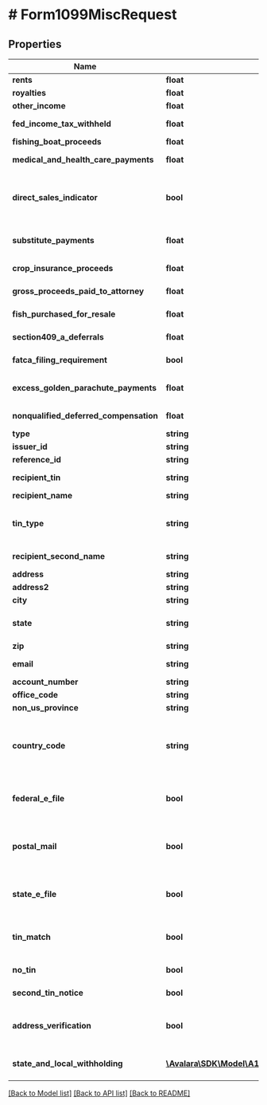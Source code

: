 # # Form1099MiscRequest

## Properties

Name | Type | Description | Notes
------------ | ------------- | ------------- | -------------
**rents** | **float** | Rents | [optional]
**royalties** | **float** | Royalties | [optional]
**other_income** | **float** | Other income | [optional]
**fed_income_tax_withheld** | **float** | Federal income tax withheld | [optional]
**fishing_boat_proceeds** | **float** | Fishing boat proceeds | [optional]
**medical_and_health_care_payments** | **float** | Medical and health care payments | [optional]
**direct_sales_indicator** | **bool** | Payer made direct sales totaling $5,000 or more of consumer products to recipient for resale | [optional]
**substitute_payments** | **float** | Substitute payments in lieu of dividends or interest | [optional]
**crop_insurance_proceeds** | **float** | Crop insurance proceeds | [optional]
**gross_proceeds_paid_to_attorney** | **float** | Gross proceeds paid to an attorney | [optional]
**fish_purchased_for_resale** | **float** | Fish purchased for resale | [optional]
**section409_a_deferrals** | **float** | Section 409A deferrals | [optional]
**fatca_filing_requirement** | **bool** | FATCA filing requirement | [optional]
**excess_golden_parachute_payments** | **float** | (Legacy field) Excess golden parachute payments | [optional]
**nonqualified_deferred_compensation** | **float** | Nonqualified deferred compensation | [optional]
**type** | **string** |  | [optional]
**issuer_id** | **string** | Issuer ID | [optional]
**reference_id** | **string** | Reference ID | [optional]
**recipient_tin** | **string** | Recipient Tax ID Number | [optional]
**recipient_name** | **string** | Recipient name | [optional]
**tin_type** | **string** | Type of TIN (Tax ID Number). Will be one of:  * SSN  * EIN  * ITIN  * ATIN | [optional]
**recipient_second_name** | **string** | Recipient second name | [optional]
**address** | **string** | Address |
**address2** | **string** | Address line 2 | [optional]
**city** | **string** | City |
**state** | **string** | US state. Required if CountryCode is \&quot;US\&quot;. | [optional]
**zip** | **string** | Zip/postal code | [optional]
**email** | **string** | Recipient email address | [optional]
**account_number** | **string** | Account number | [optional]
**office_code** | **string** | Office code | [optional]
**non_us_province** | **string** | Foreign province | [optional]
**country_code** | **string** | Country code, as defined at https://www.irs.gov/e-file-providers/country-codes |
**federal_e_file** | **bool** | Boolean indicating that federal e-filing should be scheduled for this form | [optional]
**postal_mail** | **bool** | Boolean indicating that postal mailing to the recipient should be scheduled for this form | [optional]
**state_e_file** | **bool** | Boolean indicating that state e-filing should be scheduled for this form | [optional]
**tin_match** | **bool** | Boolean indicating that TIN Matching should be scheduled for this form | [optional]
**no_tin** | **bool** | Indicates whether the recipient has no TIN | [optional]
**second_tin_notice** | **bool** | Second TIN notice in three years | [optional]
**address_verification** | **bool** | Boolean indicating that address verification should be scheduled for this form | [optional]
**state_and_local_withholding** | [**\Avalara\SDK\Model\A1099\V2\StateAndLocalWithholdingRequest**](StateAndLocalWithholdingRequest.md) | State and local withholding information | [optional]

[[Back to Model list]](../../../README.md#models) [[Back to API list]](../../../README.md#endpoints) [[Back to README]](../../../README.md)

